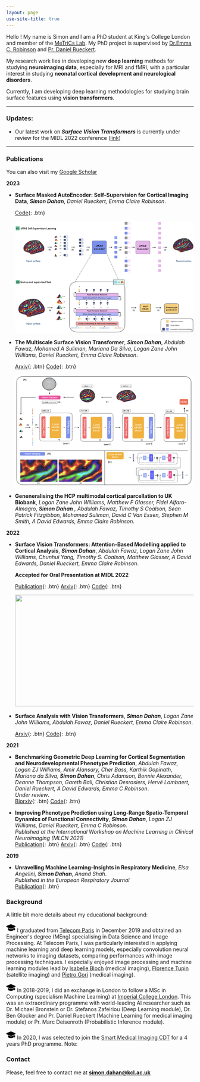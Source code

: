 ```yaml
---
layout: page
use-site-title: true
---
```


<a id="aboutme"></a>

Hello ! My name is Simon and I am a PhD student at King's College London and member of the [MeTriCs Lab](https://metrics-lab.github.io/). My PhD project is supervised by [Dr.Emma C. Robinson](https://scholar.google.com/citations?hl=fr&user=WXAAOb0AAAAJ) and [Pr. Daniel Rueckert](https://scholar.google.com/citations?user=H0O0WnQAAAAJ&hl=fr).

My research work lies in developing new **deep learning** methods for studying **neuroimaging data**, especially for MRI and fMRI, with a particular interest in studying **neonatal cortical development and neurological disorders**. 

Currently, I am developing deep learning methodologies for studying brain surface features using **vision transformers**. 

--------
<a id="updates"></a>
### Updates:

- Our latest work on ***Surface Vision Transformers*** is currently under review for the MIDL 2022 conference ([link](https://openreview.net/forum?id=mpp843Bsf-))


--------
<a id="publications"></a>
### Publications

You can also visit my [Google Scholar](https://scholar.google.com/citations?user=JcbJqX0AAAAJ&hl=en&oi=ao)

**2023**

- **Surface Masked AutoEncoder: Self-Supervision for Cortical Imaging Data**, ***Simon Dahan***, *Daniel Rueckert, Emma Claire Robinson*.<br/>

  [Code](http://www.github.com/metrics-lab/surface-vision-transformers/){: .btn}

  <img src="/smae.jpeg" width="500" height="300">
  
- **The Multiscale Surface Vision Transformer**, ***Simon Dahan***, *Abdulah Fawaz, Mohamed A Suliman, Mariana Da Silva, Logan Zane John Williams, Daniel Rueckert, Emma Claire Robinson*.<br/>

  [Arxiv](https://arxiv.org/abs/2303.11909){: .btn}
  [Code](http://www.github.com/metrics-lab/surface-vision-transformers/){: .btn}

  <img src="/ms-sit.jpeg" width="500" height="300">

- **Geneneralising the HCP multimodal cortical parcellation to UK Biobank**, *Logan Zane John Williams, Matthew F Glasser, Fidel Alfaro-Almagro,* ***Simon Dahan*** *, Abdulah Fawaz, Timothy S Coalson, Sean Patrick Fitzgibbon, Mohamed Suliman, David C Van Essen, Stephen M Smith, A David Edwards, Emma Claire Robinson*.<br/>

**2022**

- **Surface Vision Transformers: Attention-Based Modelling applied to Cortical Analysis**, ***Simon Dahan***, *Abdulah Fawaz, Logan Zane John Williams, Chunhui Yang, Timothy S. Coalson, Matthew Glasser, A David Edwards, Daniel Rueckert, Emma Claire Robinson*.<br/>

  **Accepted for Oral Presentation at MIDL 2022**
  
  [Publication](https://link.springer.com/chapter/10.1007/978-3-030-87586-2_15){: .btn}
  [Arxiv](https://arxiv.org/abs/2109.03115){: .btn}
  [Code](http://www.github.com/metrics-lab/surface-vision-transformers/){: .btn}

  <img src="/sit_gif.gif" width="500" height="300">

- **Surface Analysis with Vision Transformers**, ***Simon Dahan***, *Logan Zane John Williams, Abdulah Fawaz, Daniel Rueckert, Emma Claire Robinson*.<br/>

  [Arxiv](https://arxiv.org/abs/2109.03115){: .btn}
  [Code](http://www.github.com/metrics-lab/surface-vision-transformers/){: .btn}

**2021**

- **Benchmarking Geometric Deep Learning for Cortical Segmentation and Neurodevelopmental Phenotype Prediction**, *Abdulah Fawaz, Logan ZJ Williams, Amir Alansary, Cher Bass, Karthik Gopinath, Mariana da Silva,* ***Simon Dahan***, *Chris Adamson, Bonnie Alexander, Deanne Thompson, Gareth Ball, Christian Desrosiers, Hervé Lombaert, Daniel Rueckert, A David Edwards, Emma C Robinson*.<br/>
  *Under review*.<br/>
  [Biorxiv](https://www.biorxiv.org/content/10.1101/2021.12.01.470730v1){: .btn}
  [Code](https://github.com/Abdulah-Fawaz/Benchmarking-Surface-DL){: .btn}


- **Improving Phenotype Prediction using Long-Range Spatio-Temporal Dynamics of Functional Connectivity**, ***Simon Dahan***, *Logan ZJ Williams, Daniel Rueckert, Emma C Robinson.*  <br/>
  *Published at the International Workshop on Machine Learning in Clinical Neuroimaging (MLCN 2021)* <br/>
  [Publication](https://link.springer.com/chapter/10.1007/978-3-030-87586-2_15){: .btn}
  [Arxiv](https://arxiv.org/abs/2109.03115){: .btn}
  [Code](http://www.github.com/metrics-lab/ST-fMRI/){: .btn}
 
 **2019**
  
 - **Unravelling Machine Learning–Insights in Respiratory Medicine**, *Elsa Angelini,* ***Simon Dahan***, *Anand Shah*.<br/>
  *Published in the European Respiratory Journal*<br/>
  [Publication](https://erj.ersjournals.com/content/54/6/1901216.full){: .btn}

<a id="background"></a>
### Background

A little bit more details about my educational background:

<img src="./graduate.png" alt="Graduate Logo" width="25" height="25"> I graduated from [Telecom Paris](https://www.telecom-paris.fr/) in December 2019 and obtained an Engineer's degree (MEng) specialising in Data Science and Image Processing. At Telecom Paris, I was particularly interested in applying machine learning and deep learning models, especially convolution neural networks to imaging datasets, comparing performances with image processing techniques. I especially enjoyed image processing and machine learning modules lead by [Isabelle Bloch](https://scholar.google.com/citations?hl=en&user=7BFEwr4AAAAJ&view_op=list_works&sortby=pubdate) (medical imaging), [Florence Tupin](https://scholar.google.com/citations?hl=en&user=j9x2t78AAAAJ) (satellite imaging) and [Pietro Gori](https://scholar.google.com/citations?view_op=list_works&hl=en&hl=en&user=id9wCjsAAAAJ&sortby=pubdate) (medical imaging).

<img src="./graduate.png" alt="Graduate Logo" width="25" height="25"> In 2018-2019, I did an exchange in London to follow a MSc in Computing (specialism Machine Learning) at [Imperial College London](https://www.imperial.ac.uk/). This was an extraordinary programme with world-leading AI researcher such as Dr. Michael Bronstein or Dr. Stefanos Zafeiriou (Deep Learning module), Dr. Ben Glocker and Pr. Daniel Rueckert (Machine Learning for medical imaging module) or Pr. Marc Deisenroth (Probabilistic Inference module).

<img src="./graduate.png" alt="Graduate Logo" width="25" height="25"> In 2020, I was selected to join the [Smart Medical Imaging CDT](https://www.imagingcdt.com/) for a 4 years PhD programme.
Note:


<a id="contact"></a>
### Contact

Please, feel free to contact me at **simon.dahan@kcl.ac.uk**
